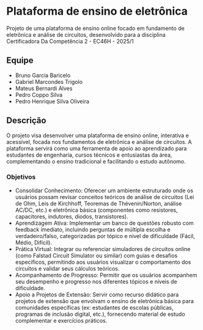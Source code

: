 # Plataforma de ensino de eletrônica

Projeto de uma plataforma de ensino online focado em fundamento de eletrônica e análise de circuitos, desenvolvido para a disciplina Certificadora Da Competência 2 - EC46H - 2025/1

## Equipe
- Bruno Garcia Baricelo
- Gabriel Marcondes Trigolo
- Mateus Bernardi Alves
- Pedro Coppo Silva
- Pedro Henrique Silva Oliveira

## Descrição
O projeto visa desenvolver uma plataforma de ensino online, interativa e acessível, focada nos fundamentos de eletrônica e análise de circuitos. A plataforma servirá como uma ferramenta de apoio ao aprendizado para estudantes de engenharia, cursos técnicos e entusiastas da área, complementando o ensino tradicional e facilitando o estudo autônomo.

### Objetivos
- Consolidar Conhecimento: Oferecer um ambiente estruturado onde os usuários possam revisar conceitos teóricos de análise de circuitos (Lei de Ohm, Leis de Kirchhoff, Teoremas de Thévenin/Norton, análise AC/DC, etc.) e eletrônica básica (componentes como resistores, capacitores, indutores, diodos, transistores).
- Aprendizagem Ativa: Implementar um banco de questões robusto com feedback imediato, incluindo perguntas de múltipla escolha e verdadeiro/falso, categorizadas por tópico e nível de dificuldade (Fácil, Médio, Difícil).
- Prática Virtual: Integrar ou referenciar simuladores de circuitos online (como Falstad Circuit Simulator ou similar) com guias e desafios específicos, permitindo aos usuários visualizar o comportamento dos circuitos e validar seus cálculos teóricos.
- Acompanhamento de Progresso: Permitir que os usuários acompanhem seu desempenho e progresso nos diferentes tópicos e níveis de dificuldade.
- Apoio a Projetos de Extensão: Servir como recurso didático para projetos de extensão que envolvam o ensino de eletrônica básica para comunidades específicas (ex: estudantes de escolas públicas, programas de inclusão digital, etc.), fornecendo material de estudo complementar e exercícios práticos.

